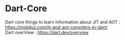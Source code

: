 # Dart-Core
Dart core things to learn
Information about JIT and AOT : https://mobikul.com/jit-and-aot-compilers-in-dart/
<br>
Dart overView : https://dart.dev/overview
